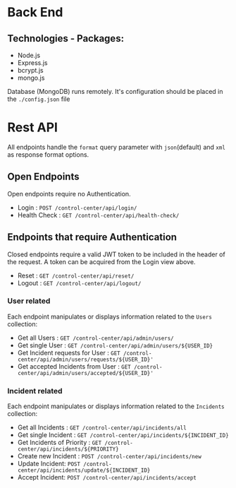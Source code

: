 # Back End

Technologies - Packages:
----------------------
* Node.js
* Express.js
* bcrypt.js
* mongo.js

Database (MongoDB) runs remotely. It's configuration should be placed in the `./config.json` file

# Rest API

All endpoints handle the `format` query parameter with `json`(default) and `xml` as response format options.

## Open Endpoints

Open endpoints require no Authentication.


* Login : `POST /control-center/api/login/`
* Health Check : `GET /control-center/api/health-check/`

## Endpoints that require Authentication

Closed endpoints require a valid JWT token to be included in the header of the
request. A token can be acquired from the Login view above.


* Reset : `GET /control-center/api/reset/`
* Logout : `GET /control-center/api/logout/`

### User related

Each endpoint manipulates or displays information related to the `Users` collection:


* Get all Users : `GET /control-center/api/admin/users/`
* Get single User : `GET /control-center/api/admin/users/${USER_ID}`
* Get Incident requests for User : `GET /control-center/api/admin/users/requests/${USER_ID}'`
* Get accepted Incidents from User : `GET /control-center/api/admin/users/accepted/${USER_ID}'`

### Incident related

Each endpoint manipulates or displays information related to the `Incidents` collection:

* Get all Incidents : `GET /control-center/api/incidents/all`
* Get single Incident : `GET /control-center/api/incidents/${INCIDENT_ID}`
* Get Incidents of Priority : `GET /control-center/api/incidents/${PRIORITY}`
* Create new Incident : `POST /control-center/api/incidents/new`
* Update Incident: `POST /control-center/api/incidents/update/${INCIDENT_ID}`
* Accept Incident: `POST /control-center/api/incidents/accept`
